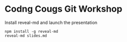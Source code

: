 # Codng Cougs Git Workshop

Install reveal-md and launch the presentation
```
npm install -g reveal-md
reveal-md slides.md
```
